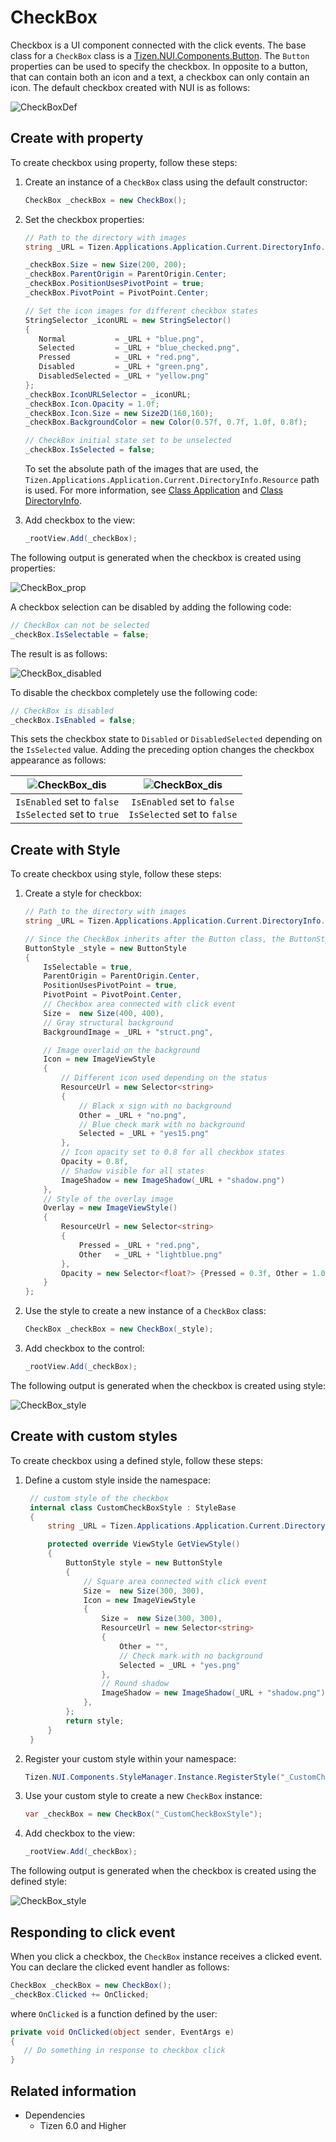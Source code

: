 # CheckBox

Checkbox is a UI component connected with the click events. The base class for a `CheckBox` class is a [Tizen.NUI.Components.Button](https://samsung.github.io/TizenFX/latest/api/Tizen.NUI.Components.Button.html). The `Button` properties can be used to specify the checkbox. In opposite to a button, that can contain both an icon and a text, a checkbox can only contain an icon. The default checkbox created with NUI is as follows:

![CheckBoxDef](./media/CheckBox_def.gif)

## Create with property

To create checkbox using property, follow these steps:

1. Create an instance of a `CheckBox` class using the default constructor:
   ```cs
   CheckBox _checkBox = new CheckBox();
   ```

2. Set the checkbox properties:
   ```cs
   // Path to the directory with images
   string _URL = Tizen.Applications.Application.Current.DirectoryInfo.Resource + "images/";

   _checkBox.Size = new Size(200, 200);
   _checkBox.ParentOrigin = ParentOrigin.Center;
   _checkBox.PositionUsesPivotPoint = true;
   _checkBox.PivotPoint = PivotPoint.Center;

   // Set the icon images for different checkbox states 
   StringSelector _iconURL = new StringSelector()
   {
      Normal           = _URL + "blue.png",
      Selected         = _URL + "blue_checked.png",
      Pressed          = _URL + "red.png",
      Disabled         = _URL + "green.png",
      DisabledSelected = _URL + "yellow.png"
   };
   _checkBox.IconURLSelector = _iconURL;
   _checkBox.Icon.Opacity = 1.0f;
   _checkBox.Icon.Size = new Size2D(160,160);
   _checkBox.BackgroundColor = new Color(0.57f, 0.7f, 1.0f, 0.8f);

   // CheckBox initial state set to be unselected
   _checkBox.IsSelected = false;
   ```

   To set the absolute path of the images that are used, the `Tizen.Applications.Application.Current.DirectoryInfo.Resource` path is used. For more information, see [Class Application](https://samsung.github.io/TizenFX/latest/api/Tizen.Applications.Application.html) and [Class DirectoryInfo](https://samsung.github.io/TizenFX/latest/api/Tizen.Applications.DirectoryInfo.html).

3. Add checkbox to the view:
   ```cs
   _rootView.Add(_checkBox);
   ```

The following output is generated when the checkbox is created using properties:

![CheckBox_prop](./media/CheckBox_prop.gif) 

A checkbox selection can be disabled by adding the following code:
   ```cs
   // CheckBox can not be selected 
   _checkBox.IsSelectable = false;
   ```
The result is as follows:

![CheckBox_disabled](./media/CheckBox_dis.gif) 

To disable the checkbox completely use the following code:
   ```cs
   // CheckBox is disabled
   _checkBox.IsEnabled = false;
   ```
This sets the checkbox state to `Disabled` or `DisabledSelected` depending on the `IsSelected` value. Adding the preceding option changes the checkbox appearance as follows:

| ![CheckBox_dis](./media/CheckBox_yellow.gif)             | ![CheckBox_dis](./media/CheckBox_green.gif)               |
|:--------------------------------------------------------:|:---------------------------------------------------------:|
| `IsEnabled` set to `false`<br>`IsSelected` set to `true` | `IsEnabled` set to `false`<br>`IsSelected` set to `false` |

## Create with Style

To create checkbox using style, follow these steps:

1. Create a style for checkbox:
   ```cs
   // Path to the directory with images
   string _URL = Tizen.Applications.Application.Current.DirectoryInfo.Resource + "images/";

   // Since the CheckBox inherits after the Button class, the ButtonStyle is used
   ButtonStyle _style = new ButtonStyle
   {
       IsSelectable = true,
       ParentOrigin = ParentOrigin.Center,
       PositionUsesPivotPoint = true,
       PivotPoint = PivotPoint.Center,
       // Checkbox area connected with click event
       Size =  new Size(400, 400),
       // Gray structural background
       BackgroundImage = _URL + "struct.png",

       // Image overlaid on the background
       Icon = new ImageViewStyle
       {
           // Different icon used depending on the status
           ResourceUrl = new Selector<string>
           {
               // Black x sign with no background
               Other = _URL + "no.png",
               // Blue check mark with no background
               Selected = _URL + "yes15.png"
           },
           // Icon opacity set to 0.8 for all checkbox states
           Opacity = 0.8f,
           // Shadow visible for all states
           ImageShadow = new ImageShadow(_URL + "shadow.png")
       },
       // Style of the overlay image
       Overlay = new ImageViewStyle()
       {
           ResourceUrl = new Selector<string>
           {
               Pressed = _URL + "red.png",
               Other   = _URL + "lightblue.png"
           },
           Opacity = new Selector<float?> {Pressed = 0.3f, Other = 1.0f}
       }
   };
   ```

2. Use the style to create a new instance of a `CheckBox` class:
   ```cs
   CheckBox _checkBox = new CheckBox(_style);
   ```

3. Add checkbox to the control:
   ```cs
   _rootView.Add(_checkBox);
   ```

The following output is generated when the checkbox is created using style:

![CheckBox_style](./media/CheckBox_style.gif)

## Create with custom styles

To create checkbox using a defined style, follow these steps:

1. Define a custom style inside the namespace:
   ```cs
    // custom style of the checkbox
    internal class CustomCheckBoxStyle : StyleBase
    {
        string _URL = Tizen.Applications.Application.Current.DirectoryInfo.Resource + "images/";

        protected override ViewStyle GetViewStyle()
        {
            ButtonStyle style = new ButtonStyle
            {
                // Square area connected with click event
                Size =  new Size(300, 300),
                Icon = new ImageViewStyle
                {
                    Size =  new Size(300, 300),
                    ResourceUrl = new Selector<string>
                    {
                        Other = "",
                        // Check mark with no background
                        Selected = _URL + "yes.png"
                    },
                    // Round shadow
                    ImageShadow = new ImageShadow(_URL + "shadow.png"),
                },
            };
            return style;
        }
    }
   ```

2. Register your custom style within your namespace:
    ```cs
    Tizen.NUI.Components.StyleManager.Instance.RegisterStyle("_CustomCheckBoxStyle", null, typeof(<YOUR_NAME_SPACE>.CustomCheckBoxStyle));
    ```

3. Use your custom style to create a new `CheckBox` instance:
    ```cs
    var _checkBox = new CheckBox("_CustomCheckBoxStyle");
    ```

4. Add checkbox to the view:
   ```cs
   _rootView.Add(_checkBox);
   ```

The following output is generated when the checkbox is created using the defined style:

![CheckBox_style](./media/CheckBox_custom.gif)

## Responding to click event

When you click a checkbox, the `CheckBox` instance receives a clicked event. You can declare the clicked event handler as follows:
   ```cs
   CheckBox _checkBox = new CheckBox();
   _checkBox.Clicked += OnClicked;
   ```
where `OnClicked` is a function defined by the user:
   ```cs
   private void OnClicked(object sender, EventArgs e)
   {
      // Do something in response to checkbox click
   }
   ```

## Related information
- Dependencies
  -   Tizen 6.0 and Higher
